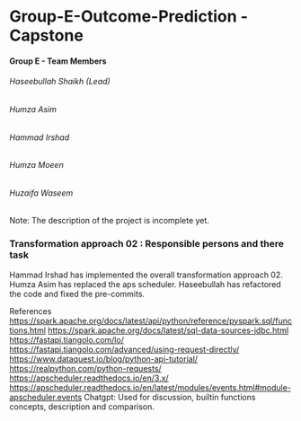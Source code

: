 # Group-E-Outcome-Prediction - Capstone

#### Group E - Team Members
###### Haseebullah Shaikh (Lead)
###### Humza Asim
###### Hammad Irshad
###### Humza Moeen
###### Huzaifa Waseem

Note: The description of the project is incomplete yet.

### Transformation approach 02 : Responsible persons and there task
Hammad Irshad has implemented the overall transformation approach 02.
Humza Asim has replaced the aps scheduler.
Haseebullah has refactored the code and fixed the pre-commits.

References
https://spark.apache.org/docs/latest/api/python/reference/pyspark.sql/functions.html https://spark.apache.org/docs/latest/sql-data-sources-jdbc.html https://fastapi.tiangolo.com/lo/ https://fastapi.tiangolo.com/advanced/using-request-directly/ https://www.dataquest.io/blog/python-api-tutorial/ https://realpython.com/python-requests/
https://apscheduler.readthedocs.io/en/3.x/
https://apscheduler.readthedocs.io/en/latest/modules/events.html#module-apscheduler.events
Chatgpt: Used for discussion, builtin functions concepts, description and comparison.
